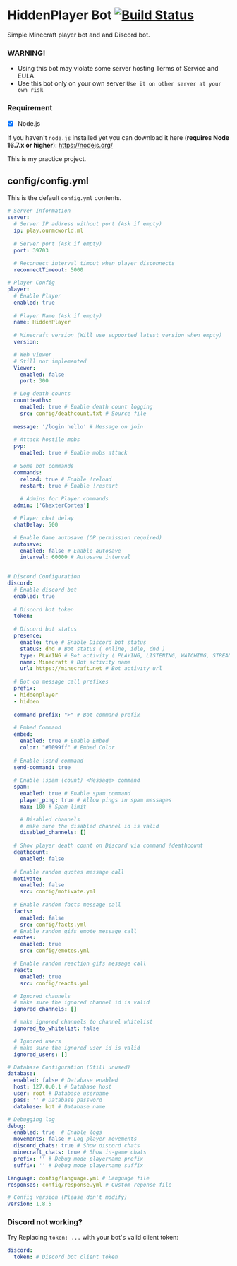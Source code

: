 # HiddenPlayer Bot [![Build Status](https://app.travis-ci.com/FalloutStudios/Grigora.svg?branch=master)](https://app.travis-ci.com/FalloutStudios/Grigora)
Simple Minecraft player bot and and Discord bot.

### WARNING! 
- Using this bot may violate some server hosting Terms of Service and EULA.
- Use this bot only on your own server `Use it on other server at your own risk`

### Requirement
- [x] Node.js

If you haven't `node.js` installed yet you can download it here (**requires Node 16.7.x or higher**): https://nodejs.org/

This is my practice project.

## config/config.yml

This is the default `config.yml` contents.

```yml
# Server Information
server:
  # Server IP address without port (Ask if empty)
  ip: play.ourmcworld.ml
  
  # Server port (Ask if empty)
  port: 39703
  
  # Reconnect interval timout when player disconnects
  reconnectTimeout: 5000

# Player Config
player:
  # Enable Player
  enabled: true
  
  # Player Name (Ask if empty)
  name: HiddenPlayer
  
  # Minecraft version (Will use supported latest version when empty)
  version:

  # Web viewer
  # Still not implemented
  Viewer:
    enabled: false
    port: 300

  # Log death counts
  countdeaths:
    enabled: true # Enable death count logging
    src: config/deathcount.txt # Source file
  
  message: '/login hello' # Message on join
  
  # Attack hostile mobs
  pvp:
    enabled: true # Enable mobs attack
  
  # Some bot commands
  commands:
    reload: true # Enable !reload
    restart: true # Enable !restart
  
    # Admins for Player commands
  admin: ['GhexterCortes']

  # Player chat delay
  chatDelay: 500

  # Enable Game autosave (OP permission required)
  autosave:
    enabled: false # Enable autosave
    interval: 60000 # Autosave interval

    
# Discord Configuration
discord:
  # Enable discord bot
  enabled: true
  
  # Discord bot token
  token: 
  
  # Discord bot status
  presence:
    enable: true # Enable Discord bot status
    status: dnd # Bot status ( online, idle, dnd )
    type: PLAYING # Bot activity ( PLAYING, LISTENING, WATCHING, STREAMING )
    name: Minecraft # Bot activity name
    url: https://minecraft.net # Bot activity url
  
  # Bot on message call prefixes
  prefix:
  - hiddenplayer
  - hidden
  
  command-prefix: ">" # Bot command prefix
  
  # Embed Command
  embed:
    enabled: true # Enable Embed
    color: "#0099ff" # Embed Color
  
  # Enable !send command
  send-command: true
  
  # Enable !spam (count) <Message> command
  spam:
    enabled: true # Enable spam command
    player_ping: true # Allow pings in spam messages
    max: 100 # Spam limit 

    # Disabled channels
    # make sure the disabled channel id is valid
    disabled_channels: []
  
  # Show player death count on Discord via command !deathcount
  deathcount:
    enabled: false
  
  # Enable random quotes message call
  motivate:
    enabled: false
    src: config/motivate.yml
  
  # Enable random facts message call
  facts:
    enabled: false
    src: config/facts.yml
  # Enable random gifs emote message call
  emotes:
    enabled: true
    src: config/emotes.yml

  # Enable random reaction gifs message call
  react:
    enabled: true
    src: config/reacts.yml

  # Ignored channels
  # make sure the ignored channel id is valid
  ignored_channels: []

  # make ignored channels to channel whitelist
  ignored_to_whitelist: false

  # Ignored users
  # make sure the ignored user id is valid
  ignored_users: []

# Database Configuration (Still unused)
database:
  enabled: false # Database enabled
  host: 127.0.0.1 # Database host
  user: root # Database username
  pass: '' # Database password
  database: bot # Database name

# Debugging log
debug:
  enabled: true  # Enable logs
  movements: false # Log player movements
  discord_chats: true # Show discord chats
  minecraft_chats: true # Show in-game chats
  prefix: '' # Debug mode playername prefix
  suffix: '' # Debug mode playername suffix

language: config/language.yml # Language file 
responses: config/response.yml # Custom reponse file

# Config version (Please don't modify)
version: 1.8.5
```
### Discord not working?

Try Replacing `token: ...` with your bot's valid client token: 
```yml
discord:
  token: # Discord bot client token
```
